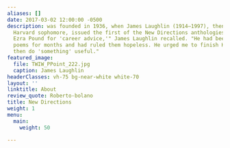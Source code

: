 ```yaml
---
aliases: []
date: 2017-03-02 12:00:00 -0500
description: was founded in 1936, when James Laughlin (1914–1997), then a twenty-two-year-old
  Harvard sophomore, issued the first of the New Directions anthologies. "I asked
  Ezra Pound for 'career advice,'" James Laughlin recalled. "He had been seeing my
  poems for months and had ruled them hopeless. He urged me to finish Harvard and
  then do 'something' useful."
featured_image:
  file: TWIW_PPoint_222.jpg
  caption: James Laughlin
headerClasses: vh-75 bg-near-white white-70
layout: ''
linktitle: About
review_quote: Roberto-bolano
title: New Directions
weight: 1
menu:
  main:
    weight: 50

---
```

